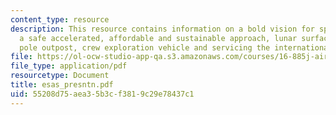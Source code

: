 ```yaml
---
content_type: resource
description: This resource contains information on a bold vision for space exploration,
  a safe accelerated, affordable and sustainable approach, lunar surface activitiessouth
  pole outpost, crew exploration vehicle and servicing the international space station.
file: https://ol-ocw-studio-app-qa.s3.amazonaws.com/courses/16-885j-aircraft-systems-engineering-fall-2005/55208d75aea35b3cf3819c29e78437c1_esas_presntn.pdf
file_type: application/pdf
resourcetype: Document
title: esas_presntn.pdf
uid: 55208d75-aea3-5b3c-f381-9c29e78437c1
---
```

